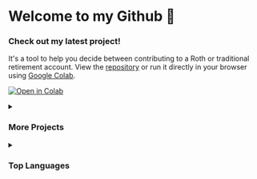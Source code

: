 <!--### Hi there 👋-->
# Welcome to my Github 👋

<!--
### Current Project

Check out my most recent project on retirement investment strategies! It's a tool to help you decide between contributing to a Roth or traditional retirement account.
-->

### Check out my latest project!
<!--"Check out my retirement tool! and scrap the description?-->
It's a tool to help you decide between contributing to a Roth or traditional retirement account. View the [repository](https://github.com/ekestelman/retirement-plans) or run it directly in your browser using [Google Colab](https://colab.research.google.com/drive/1fQHGKQeZxlU-GnJP_kfV_JBNT7Nr-kEf).

[![Open in Colab](https://colab.research.google.com/assets/colab-badge.svg)](https://colab.research.google.com/drive/1fQHGKQeZxlU-GnJP_kfV_JBNT7Nr-kEf)

<details>
  <summary>
    <h3> More Projects </h3> <!--Consider a "show more" line beloew header, or not using a header for this-->
  </summary><!--blank line seems necessary to get links to work in md-->
  
  Multi-body orbit simulation using second order Runge-Kutta [here](https://github.com/ekestelman/orbit-simulation).
  
  Variation of the traveling salesman problem [here](https://github.com/ekestelman/salesman-variations).
</details>

<!--
### More Projects

Multi-body orbit simulation using second order Runge-Kutta [here](https://github.com/ekestelman/orbit-simulation).

Variation of the traveling salesman problem [here](https://github.com/ekestelman/salesman-variations).
-->
<!--### Github Stats
[![Top Langs](https://github-readme-stats.vercel.app/api/top-langs?username=ekestelman&layout=compact&theme=transparent&border_color=&hide_border=false)](https://github.com/anuraghazra/github-readme-stats)
-->
<details>
  <summary>
    <h3> Top Languages </h3>
  </summary>
  
  [![Top Langs](https://github-readme-stats.vercel.app/api/top-langs?username=ekestelman&layout=compact&theme=&border_color=&hide_border=false)](https://github.com/anuraghazra/github-readme-stats)
</details>
<!-- Use | - | to frame things
try border with roughly RGB = 48, 118, 156. theme=transparent -->

<!--
**ekestelman/ekestelman** is a ✨ _special_ ✨ repository because its `README.md` (this file) appears on your GitHub profile.

Here are some ideas to get you started:

- 🔭 I’m currently working on ...
- 🌱 I’m currently learning ...
- 👯 I’m looking to collaborate on ...
- 🤔 I’m looking for help with ...
- 💬 Ask me about ...
- 📫 How to reach me: ...
- 😄 Pronouns: ...
- ⚡ Fun fact: ...
-->
